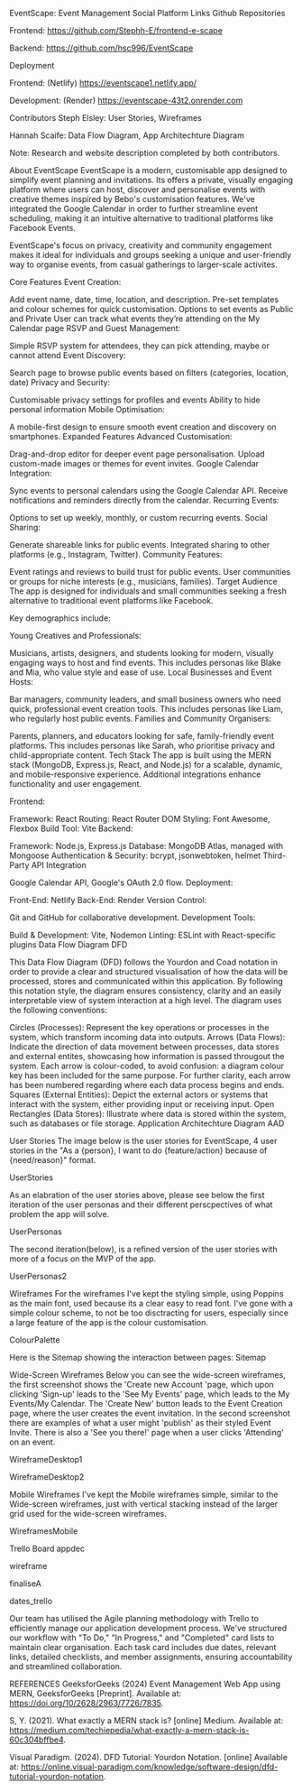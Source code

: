 EventScape: Event Management Social Platform
Links
Github Repositories

Frontend: https://github.com/Stephh-E/frontend-e-scape

Backend: https://github.com/hsc996/EventScape

Deployment

Frontend: (Netlify) https://eventscape1.netlify.app/

Development: (Render) https://eventscape-43t2.onrender.com

Contributors
Steph Elsley: User Stories, Wireframes

Hannah Scaife: Data Flow Diagram, App Architechture Diagram

Note: Research and website description completed by both contributors.

About EventScape
EventScape is a modern, customisable app designed to simplify event planning and invitations. Its offers a private, visually engaging platform where users can host, discover and personalise events with creative themes inspired by Bebo's customisation features. We've integrated the Google Calendar in order to further streamline event scheduling, making it an intuitive alternative to traditional platforms like Facebook Events.

EventScape's focus on privacy, creativity and community engagement makes it ideal for individuals and groups seeking a unique and user-friendly way to organise events, from casual gatherings to larger-scale activites.

Core Features
Event Creation:

Add event name, date, time, location, and description.
Pre-set templates and colour schemes for quick customisation.
Options to set events as Public and Private
User can track what events they’re attending on the My Calendar page
RSVP and Guest Management:

Simple RSVP system for attendees, they can pick attending, maybe or cannot attend
Event Discovery:

Search page to browse public events based on filters (categories, location, date)
Privacy and Security:

Customisable privacy settings for profiles and events
Ability to hide personal information
Mobile Optimisation:

A mobile-first design to ensure smooth event creation and discovery on smartphones.
Expanded Features
Advanced Customisation:

Drag-and-drop editor for deeper event page personalisation.
Upload custom-made images or themes for event invites.
Google Calendar Integration:

Sync events to personal calendars using the Google Calendar API.
Receive notifications and reminders directly from the calendar.
Recurring Events:

Options to set up weekly, monthly, or custom recurring events.
Social Sharing:

Generate shareable links for public events.
Integrated sharing to other platforms (e.g., Instagram, Twitter).
Community Features:

Event ratings and reviews to build trust for public events.
User communities or groups for niche interests (e.g., musicians, families).
Target Audience
The app is designed for individuals and small communities seeking a fresh alternative to traditional event platforms like Facebook.

Key demographics include:

Young Creatives and Professionals:

Musicians, artists, designers, and students looking for modern, visually engaging ways to host and find events. This includes personas like Blake and Mia, who value style and ease of use.
Local Businesses and Event Hosts:

Bar managers, community leaders, and small business owners who need quick, professional event creation tools. This includes personas like Liam, who regularly host public events.
Families and Community Organisers:

Parents, planners, and educators looking for safe, family-friendly event platforms. This includes personas like Sarah, who prioritise privacy and child-appropriate content.
Tech Stack
The app is built using the MERN stack (MongoDB, Express.js, React, and Node.js) for a scalable, dynamic, and mobile-responsive experience. Additional integrations enhance functionality and user engagement.

Frontend:

Framework: React
Routing: React Router DOM
Styling: Font Awesome, Flexbox
Build Tool: Vite
Backend:

Framework: Node.js, Express.js
Database: MongoDB Atlas, managed with Mongoose
Authentication & Security: bcrypt, jsonwebtoken, helmet
Third-Party API Integration

Google Calendar API, Google's OAuth 2.0 flow.
Deployment:

Front-End: Netlify
Back-End: Render
Version Control:

Git and GitHub for collaborative development.
Development Tools:

Build & Development: Vite, Nodemon
Linting: ESLint with React-specific plugins
Data Flow Diagram
DFD

This Data Flow Diagram (DFD) follows the Yourdon and Coad notation in order to provide a clear and structured visualisation of how the data will be processed, stores and communicated within this application. By following this notation style, the diagram ensures consistency, clarity and an easily interpretable view of system interaction at a high level. The diagram uses the following conventions:

Circles (Processes): Represent the key operations or processes in the system, which transform incoming data into outputs.
Arrows (Data Flows): Indicate the direction of data movement between processes, data stores and external entites, showcasing how information is passed througout the system. Each arrow is colour-coded, to avoid confusion: a diagram colour key has been included for the same purpose. For further clarity, each arrow has been numbered regarding where each data process begins and ends.
Squares (External Entities): Depict the external actors or systems that interact with the system, either providing input or receiving input.
Open Rectangles (Data Stores): Illustrate where data is stored within the system, such as databases or file storage.
Application Architechture Diagram
AAD

User Stories
The image below is the user stories for EventScape, 4 user stories in the "As a {person}, I want to do {feature/action} because of {need/reason}" format.

UserStories

As an elabration of the user stories above, please see below the first iteration of the user personas and their different perscpectives of what problem the app will solve.

UserPersonas

The second iteration(below), is a refined version of the user stories with more of a focus on the MVP of the app.

UserPersonas2

Wireframes
For the wireframes I've kept the styling simple, using Poppins as the main font, used because its a clear easy to read font. I've gone with a simple colour scheme, to not be too disctracting for users, especially since a large feature of the app is the colour customisation.

ColourPalette

Here is the Sitemap showing the interaction between pages: Sitemap

Wide-Screen Wireframes
Below you can see the wide-screen wireframes, the first screenshot shows the 'Create new Account 'page, which upon clicking 'Sign-up' leads to the 'See My Events' page, which leads to the My Events/My Calendar. The 'Create New' button leads to the Event Creation page, where the user creates the event invitation. In the second screenshot there are examples of what a user might 'publish' as their styled Event Invite. There is also a 'See you there!' page when a user clicks 'Attending' on an event.

WireframeDesktop1

WireframeDesktop2

Mobile Wireframes
I've kept the Mobile wireframes simple, similar to the Wide-screen wireframes, just with vertical stacking instead of the larger grid used for the wide-screen wireframes.

WireframesMobile

Trello Board
appdec

wireframe

finaliseA

dates_trello

Our team has utilised the Agile planning methodology with Trello to efficiently manage our application development process. We've structured our workflow with "To Do," "In Progress," and "Completed" card lists to maintain clear organisation. Each task card includes due dates, relevant links, detailed checklists, and member assignments, ensuring accountability and streamlined collaboration.

REFERENCES
GeeksforGeeks (2024) Event Management Web App using MERN, GeeksforGeeks [Preprint]. Available at: https://doi.org/10/2628/2963/7726/7835.

S, Y. (2021). What exactly a MERN stack is? [online] Medium. Available at: https://medium.com/techiepedia/what-exactly-a-mern-stack-is-60c304bffbe4.

Visual Paradigm. (2024). DFD Tutorial: Yourdon Notation. [online] Available at: https://online.visual-paradigm.com/knowledge/software-design/dfd-tutorial-yourdon-notation.
